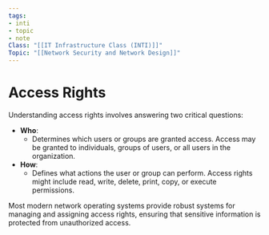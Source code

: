 ```yaml
---
tags:
- inti
- topic
- note
Class: "[[IT Infrastructure Class (INTI)]]"
Topic: "[[Network Security and Network Design]]"
---
```


# Access Rights

Understanding access rights involves answering two critical questions:

- **Who**:
    - Determines which users or groups are granted access. Access may be granted to individuals, groups of users, or all users in the organization.
- **How**:
    - Defines what actions the user or group can perform. Access rights might include read, write, delete, print, copy, or execute permissions.

Most modern network operating systems provide robust systems for managing and assigning access rights, ensuring that sensitive information is protected from unauthorized access.